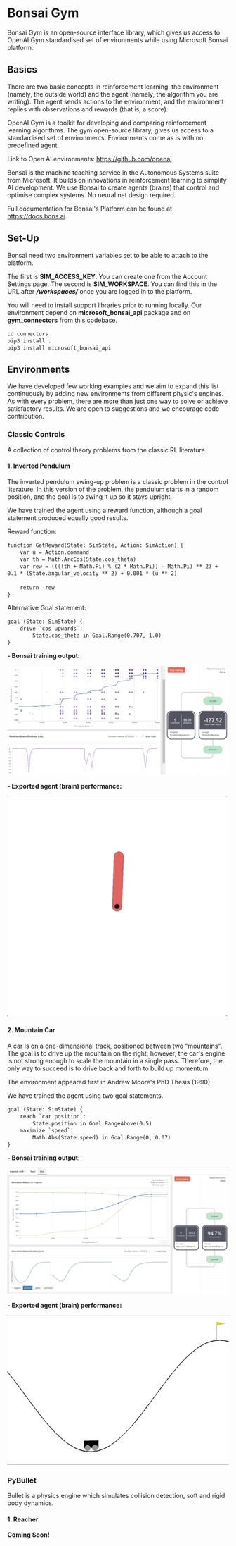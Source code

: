 # Bonsai Gym

Bonsai Gym is an open-source interface library, which gives us access to OpenAI Gym standardised set of environments while using Microsoft Bonsai platform.

## Basics

There are two basic concepts in reinforcement learning: the environment (namely, the outside world) and the agent (namely, the algorithm you are writing). The agent sends actions to the environment, and the environment replies with observations and rewards (that is, a score).

OpenAI Gym is a toolkit for developing and comparing reinforcement learning algorithms. The gym open-source library, gives us access to a standardised set of environments. Environments come as is with no predefined agent.

Link to Open AI environments: https://github.com/openai

Bonsai is the machine teaching service in the Autonomous Systems suite from Microsoft. It builds on innovations in reinforcement learning to simplify AI development.
We use Bonsai to create agents (brains) that control and optimise complex systems. No neural net design required.

Full documentation for Bonsai's Platform can be found at https://docs.bons.ai.

## Set-Up

Bonsai need two environment variables set to be able to attach to the platform.

The first is **SIM_ACCESS_KEY**. You can create one from the Account Settings page.
The second is **SIM_WORKSPACE**. You can find this in the URL after ***/workspaces/*** once you are logged in to the platform.



You will need to install support libraries prior to running locally.
Our environment depend on **microsoft_bonsai_api** package and on **gym_connectors** from this codebase.

```
cd connectors
pip3 install .
pip3 install microsoft_bonsai_api
```

## Environments

We have developed few working examples and we aim to expand this list continuously by adding new environments from different physic's engines.
As with every problem, there are more than just one way to solve or achieve satisfactory results.
We are open to suggestions and we encourage code contribution.

### Classic Controls

A collection of control theory problems from the classic RL literature.

#### 1. Inverted Pendulum

The inverted pendulum swing-up problem is a classic problem in the control literature. In this version of the problem, the pendulum starts in a random position, and the goal is to swing it up so it stays upright.

We have trained the agent using a reward function, although a goal statement produced equally good results.

Reward function:
```
function GetReward(State: SimState, Action: SimAction) {
    var u = Action.command
    var th = Math.ArcCos(State.cos_theta)
    var rew = ((((th + Math.Pi) % (2 * Math.Pi)) - Math.Pi) ** 2) + 0.1 * (State.angular_velocity ** 2) + 0.001 * (u ** 2)

    return -rew
}
```
Alternative Goal statement:
```
goal (State: SimState) {
    drive `cos upwards`:
        State.cos_theta in Goal.Range(0.707, 1.0)
}
```
**- Bonsai training output:**

![Alt Text](assets/pendulum_bonsai_training.jpg)

**- Exported agent (brain) performance:**

![Alt Text](assets/pendulum.gif)

#### 2. Mountain Car

A car is on a one-dimensional track, positioned between two "mountains". The goal is to drive up the mountain on the right; however, the car's engine is not strong enough to scale the mountain in a single pass. Therefore, the only way to succeed is to drive back and forth to build up momentum.

The environment appeared first in Andrew Moore's PhD Thesis (1990).

We have trained the agent using two  goal statements.

```
goal (State: SimState) {
    reach `car position`:
        State.position in Goal.RangeAbove(0.5)  
    maximize `speed`:
        Math.Abs(State.speed) in Goal.Range(0, 0.07)      
}
```

**- Bonsai training output:**

![Alt Text](assets/mountain_car.jpg)

**- Exported agent (brain) performance:**

![Alt Text](assets/mountain_car.gif)

### PyBullet

Bullet is a physics engine which simulates collision detection, soft and rigid body dynamics.

#### 1. Reacher
**Coming Soon!**
